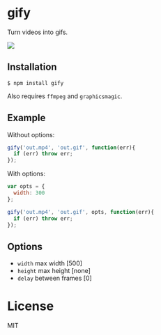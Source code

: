 
# gify

  Turn videos into gifs.

  ![](http://i.cloudup.com/0lDQXlLZNS.gif)

## Installation

```
$ npm install gify
```

  Also requires `ffmpeg` and `graphicsmagic`.

## Example

  Without options:

```js
gify('out.mp4', 'out.gif', function(err){
  if (err) throw err;
});
```

  With options:

```js
var opts = {
  width: 300
};

gify('out.mp4', 'out.gif', opts, function(err){
  if (err) throw err;
});
```

## Options

 - `width` max width [500]
 - `height` max height [none]
 - `delay` between frames [0]

# License

  MIT